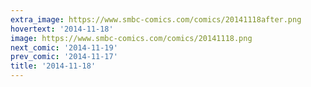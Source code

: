 ```yaml
---
extra_image: https://www.smbc-comics.com/comics/20141118after.png
hovertext: '2014-11-18'
image: https://www.smbc-comics.com/comics/20141118.png
next_comic: '2014-11-19'
prev_comic: '2014-11-17'
title: '2014-11-18'
---
```


